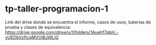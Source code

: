# tp-taller-programacion-1


Link del drive donde se encuentra el informe, casos de usos, baterias de prueba y clases de equivalencia: https://drive.google.com/drive/u/1/folders/1Auehf7qbH_-yUEDbVzflcqMVUjBJWLiG